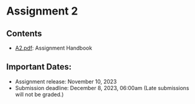 # Assignment 2

## Contents
- [A2.pdf](A2.pdf): Assignment Handbook

## Important Dates:
- Assignment release: November 10, 2023
- Submission deadline: December 8, 2023, 06:00am (Late submissions will not be graded.)
